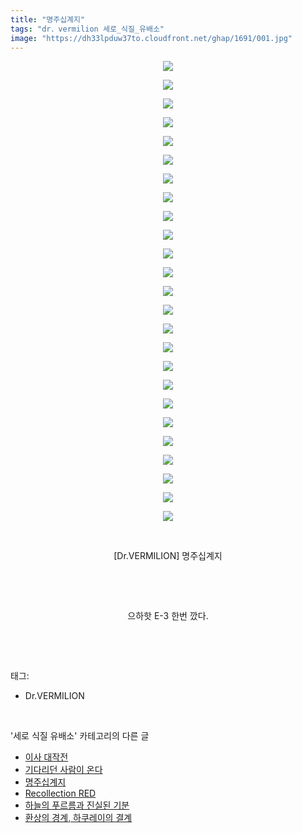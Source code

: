 ```yaml
---
title: "명주십계지"
tags: "dr．vermilion 세로_식질_유배소"
image: "https://dh33lpduw37to.cloudfront.net/ghap/1691/001.jpg"
---
```

<div class="article">
<p style="text-align: center; clear: none; float: none;"><img src="{{ site.imgserver2 }}/ghap/1691/001.jpg"/></p>
<p style="text-align: center; clear: none; float: none;"><img src="{{ site.imgserver2 }}/ghap/1691/002.jpg"/></p>
<p style="text-align: center; clear: none; float: none;"><img src="{{ site.imgserver2 }}/ghap/1691/003.jpg"/></p>
<p style="text-align: center; clear: none; float: none;"><img src="{{ site.imgserver2 }}/ghap/1691/004.jpg"/></p>
<p style="text-align: center; clear: none; float: none;"><img src="{{ site.imgserver2 }}/ghap/1691/005.jpg"/></p>
<p style="text-align: center; clear: none; float: none;"><img src="{{ site.imgserver2 }}/ghap/1691/006.jpg"/></p>
<p style="text-align: center; clear: none; float: none;"><img src="{{ site.imgserver2 }}/ghap/1691/007.jpg"/></p>
<p style="text-align: center; clear: none; float: none;"><img src="{{ site.imgserver2 }}/ghap/1691/008.jpg"/></p>
<p style="text-align: center; clear: none; float: none;"><img src="{{ site.imgserver2 }}/ghap/1691/009.jpg"/></p>
<p style="text-align: center; clear: none; float: none;"><img src="{{ site.imgserver2 }}/ghap/1691/010.jpg"/></p>
<p style="text-align: center; clear: none; float: none;"><img src="{{ site.imgserver2 }}/ghap/1691/011.jpg"/></p>
<p style="text-align: center; clear: none; float: none;"><img src="{{ site.imgserver2 }}/ghap/1691/012.jpg"/></p>
<p style="text-align: center; clear: none; float: none;"><img src="{{ site.imgserver2 }}/ghap/1691/013.jpg"/></p>
<p style="text-align: center; clear: none; float: none;"><img src="{{ site.imgserver2 }}/ghap/1691/014.jpg"/></p>
<p style="text-align: center; clear: none; float: none;"><img src="{{ site.imgserver2 }}/ghap/1691/015.jpg"/></p>
<p style="text-align: center; clear: none; float: none;"><img src="{{ site.imgserver2 }}/ghap/1691/016.jpg"/></p>
<p style="text-align: center; clear: none; float: none;"><img src="{{ site.imgserver2 }}/ghap/1691/017.jpg"/></p>
<p style="text-align: center; clear: none; float: none;"><img src="{{ site.imgserver2 }}/ghap/1691/018.jpg"/></p>
<p style="text-align: center; clear: none; float: none;"><img src="{{ site.imgserver2 }}/ghap/1691/019.jpg"/></p>
<p style="text-align: center; clear: none; float: none;"><img src="{{ site.imgserver2 }}/ghap/1691/020.jpg"/></p>
<p style="text-align: center; clear: none; float: none;"><img src="{{ site.imgserver2 }}/ghap/1691/021.jpg"/></p>
<p style="text-align: center; clear: none; float: none;"><img src="{{ site.imgserver2 }}/ghap/1691/022.jpg"/></p>
<p style="text-align: center; clear: none; float: none;"><img src="{{ site.imgserver2 }}/ghap/1691/023.jpg"/></p>
<p style="text-align: center; clear: none; float: none;"><img src="{{ site.imgserver2 }}/ghap/1691/024.jpg"/></p>
<p style="text-align: center; clear: none; float: none;"><img src="{{ site.imgserver2 }}/ghap/1691/025.jpg"/></p>
<p style="text-align: center; clear: none; float: none;"><br/></p>
<p style="text-align: center; clear: none; float: none;">[Dr.VERMILION] 명주십계지</p>
<p style="text-align: center; clear: none; float: none;"><br/></p>
<p style="text-align: center; clear: none; float: none;"><br/></p>
<p style="text-align: center; clear: none; float: none;">으하핫 E-3 한번 깠다.</p>
<p><br/></p>
</div><br/>
<div class="tagTrail">
<p>태그: </p>
<ul>
<li>Dr.VERMILION</li>
</ul>
</div><br/>
<div class="another">
<p>'세로 식질 유배소' 카테고리의 다른 글</p>
<ul>
<li><a href="/ghap_1716">이사 대작전</a></li>
<li><a href="/ghap_1693">기다리던 사람이 온다</a></li>
<li><a href="/ghap_1691">명주십계지</a></li>
<li><a href="/ghap_1668">Recollection RED</a></li>
<li><a href="/ghap_1619">하늘의 푸르름과 진실된 기분</a></li>
<li><a href="/ghap_1589">환상의 경계, 하쿠레이의 결계</a></li>
</ul>
</div><br/>
<div class="cb_module cb_fluid">
<div class="cb_wrt cb_profile">
</div><!-- commentList close -->
</div><br/>

